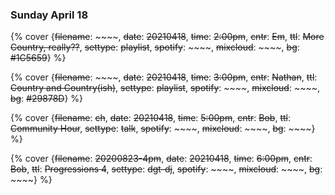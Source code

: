 ### Sunday April 18

{% cover {~~filename~~: ~~~~, ~~date~~: ~~20210418~~, ~~time~~: ~~2:00pm~~, ~~cntr~~: ~~Em~~, ~~ttl~~: ~~More Country, really??~~, ~~settype~~: ~~playlist~~, ~~spotify~~: ~~~~, ~~mixcloud~~: ~~~~, ~~bg~~: ~~#1C5659~~} %}

{% cover {~~filename~~: ~~~~, ~~date~~: ~~20210418~~, ~~time~~: ~~3:00pm~~, ~~cntr~~: ~~Nathan~~, ~~ttl~~: ~~Country and Country(ish)~~, ~~settype~~: ~~playlist~~, ~~spotify~~: ~~~~, ~~mixcloud~~: ~~~~, ~~bg~~: ~~#29878D~~} %}

{% cover {~~filename~~: ~~ch~~, ~~date~~: ~~20210418~~, ~~time~~: ~~5:00pm~~, ~~cntr~~: ~~Bob~~, ~~ttl~~: ~~Community Hour~~, ~~settype~~: ~~talk~~, ~~spotify~~: ~~~~, ~~mixcloud~~: ~~~~, ~~bg~~: ~~~~} %}

{% cover {~~filename~~: ~~20200823-4pm~~, ~~date~~: ~~20210418~~, ~~time~~: ~~6:00pm~~, ~~cntr~~: ~~Bob~~, ~~ttl~~: ~~Progressions 4~~, ~~settype~~: ~~dgt-dj~~, ~~spotify~~: ~~~~, ~~mixcloud~~: ~~~~, ~~bg~~: ~~~~} %}


<!-- ### See you at the weekend &#128513; -->
